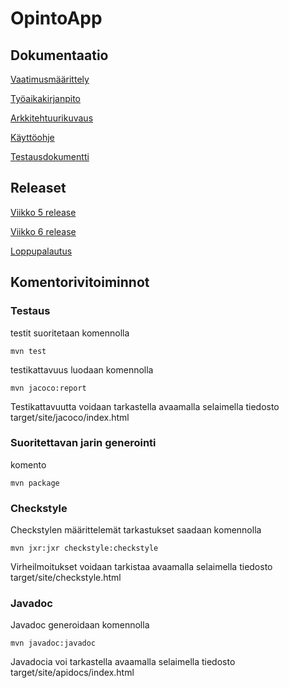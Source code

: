 # **OpintoApp**


## Dokumentaatio
[Vaatimusmäärittely](https://github.com/mikkolei/otm-harjoitustyo/blob/master/dokumentointi/vaatimusmaarittely.md)

[Työaikakirjanpito](https://github.com/mikkolei/otm-harjoitustyo/blob/master/dokumentointi/tuntikirjanpito.md)

[Arkkitehtuurikuvaus](https://github.com/mikkolei/otm-harjoitustyo/blob/master/dokumentointi/arkkitehtuuri.md)

[Käyttöohje](https://github.com/mikkolei/otm-harjoitustyo/blob/master/dokumentointi/käyttöohje.md)

[Testausdokumentti](https://github.com/mikkolei/otm-harjoitustyo/blob/master/dokumentointi/testausdokumentti.md)

## Releaset
[Viikko 5 release](https://github.com/mikkolei/otm-harjoitustyo/releases/tag/viikko5)

[Viikko 6 release](https://github.com/mikkolei/otm-harjoitustyo/releases/tag/viikko6)

[Loppupalautus](https://github.com/mikkolei/otm-harjoitustyo/releases/tag/loppupalautus)

## Komentorivitoiminnot

### Testaus
testit suoritetaan komennolla 
```
mvn test
```
testikattavuus luodaan komennolla
```
mvn jacoco:report
```
Testikattavuutta voidaan tarkastella avaamalla selaimella tiedosto target/site/jacoco/index.html
### Suoritettavan jarin generointi
komento
```
mvn package
```

### Checkstyle
Checkstylen määrittelemät tarkastukset saadaan komennolla
```
mvn jxr:jxr checkstyle:checkstyle
```
Virheilmoitukset voidaan tarkistaa avaamalla selaimella tiedosto  target/site/checkstyle.html

### Javadoc
Javadoc generoidaan komennolla
```
mvn javadoc:javadoc
```
Javadocia voi tarkastella avaamalla selaimella tiedosto target/site/apidocs/index.html
